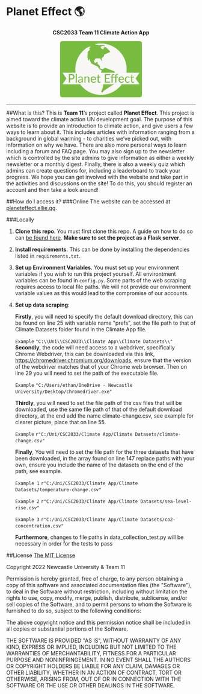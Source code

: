 # Planet Effect 🌎

<p align="center">
  <b>CSC2033 Team 11 Climate Action App</b>
</p>
<p align="center">
<img src="/static/Logo.png" height="150" alt="(Planet Effect Logo)">
</p>

---
##What is this?
This is **Team 11**’s project called **Planet Effect**. 
This project is aimed toward the climate action UN development goal. 
The purpose of this website is to provide an introduction to climate action, 
and give users a few ways to learn about it. This includes articles with information 
ranging from a background in global warming - to charities we’ve picked out, 
with information on why we have. There are also more personal ways to learn including a 
forum and FAQ page. You may also sign up to the newsletter which is controlled by the site 
admins to give information as either a weekly newsletter or a monthly digest. 
Finally, there is also a weekly quiz which admins can create questions for, 
including a leaderboard to track your progress. We hope you can get involved with the 
website and take part in the activities and discussions on the site! To do this, 
you should register an account and then take a look around! 

##How do I access it?
###Online
The website can be accessed at [planeteffect.ellie.gg](http://planeteffect.ellie.gg).

###Locally
1. **Clone this repo**. You must first clone this repo. A guide on how to do so can [be found here](https://docs.github.com/en/repositories/creating-and-managing-repositories/cloning-a-repository). **Make sure to set the project as a Flask server**.

2. **Install requirements**. This can be done by installing the dependencies listed in `requirements.txt`.

3. **Set up Environment Variables**. You must set up your environment variables if you wish to run this project yourself. All environtment variables can be found in `config.py`.
Some parts of the web scraping requires access to local file
paths. We will not provide our environment variable values as this would lead to the compromise of our accounts.

4. **Set up data scraping**:

    **Firstly**, you will need to specify the default download
directory, this can be found on line 25 with variable name
"prefs", set the file path to that of Climate Datasets folder
found in the Climate App file.

    `Example` `"C:\\Uni\\CSC2033\\Climate App\\Climate Datasets\\"`
    <br>
    **Secondly**, the code will need access to a webdriver, specifically
Chrome Webdriver, this can be downloaded via this link, https://chromedriver.chromium.org/downloads,
ensure that the version of the webdriver matches that of your
Chrome web browser. Then on line 29 you will need to set the 
path of the executable file.

    `Example` `"C:/Users/ethan/OneDrive - Newcastle University/Desktop/chromedriver.exe"`

    **Thirdly**, you will need to set the file path of the csv files
that will be downloaded, use the same file path of that of 
the default download directory, at the end add the name climate-change.csv,
see example for clearer picture, place that on line 55.

    `Example` `r"C:/Uni/CSC2033/Climate App/Climate Datasets/climate-change.csv"`

    **Finally**, You will need to set the file path for the three datasets
that have been downloaded, in the array found on line 147 replace
paths with your own, ensure you include the name of the datasets
on the end of the path, see example.

    `Example 1` `r"C:/Uni/CSC2033/Climate App/Climate Datasets/temperature-change.csv"`
                     
    `Example 2` `r"C:/Uni/CSC2033/Climate App/Climate Datasets/sea-level-rise.csv"`
                     
    `Example 3` `r"C:/Uni/CSC2033/Climate App/Climate Datasets/co2-concentration.csv"`

    **Furthermore**, changes to file paths in data_collection_test.py will be necessary
in order for the tests to pass

##License
[The MIT License](https://opensource.org/licenses/mit-license.php)

Copyright 2022 Newcastle University & Team 11

Permission is hereby granted, free of charge, to any person obtaining a copy of this software and associated documentation files (the "Software"), to deal in the Software without restriction, including without limitation the rights to use, copy, modify, merge, publish, distribute, sublicense, and/or sell copies of the Software, and to permit persons to whom the Software is furnished to do so, subject to the following conditions:

The above copyright notice and this permission notice shall be included in all copies or substantial portions of the Software.

THE SOFTWARE IS PROVIDED "AS IS", WITHOUT WARRANTY OF ANY KIND, EXPRESS OR IMPLIED, INCLUDING BUT NOT LIMITED TO THE WARRANTIES OF MERCHANTABILITY, FITNESS FOR A PARTICULAR PURPOSE AND NONINFRINGEMENT. IN NO EVENT SHALL THE AUTHORS OR COPYRIGHT HOLDERS BE LIABLE FOR ANY CLAIM, DAMAGES OR OTHER LIABILITY, WHETHER IN AN ACTION OF CONTRACT, TORT OR OTHERWISE, ARISING FROM, OUT OF OR IN CONNECTION WITH THE SOFTWARE OR THE USE OR OTHER DEALINGS IN THE SOFTWARE.